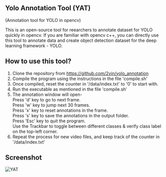 ## Yolo Annotation Tool (YAT)
(Annotation tool for YOLO in opencv)

This is an open-source tool for reearchers to annotate dataset for YOLO quickly in opencv. If you are familiar with opencv c++, you can directly use this tool to annotate data and create object detection dataset for the deep learning framework - YOLO. 

## How to use this tool?
1. Clone the repository from https://github.com/2vin/yolo_annotation
2. Compile the program using the instructions in the file 'compile.sh'
3. Once compiled, reset the counter in '/data/index.txt' to '0' to start with.
4. Run the executable as mentioned in the file 'compile.sh'
5. The annotation window will open-  
    Press 'd' key to go to next frame.  
    Press 'w' key to jump next 30 frames.  
    Press 'x' key to reset annotations in the frame.  
    Press 's' key to save the annotations in the output folder.  
    Press 'Esc' key to quit the program.  
    Use the Trackbar to toggle between different classes & verify class label on the top-left corner.  
6. Repeat the process for new video files, and keep track of the counter in '/data/index.txt'

## Screenshot
![YAT](https://user-images.githubusercontent.com/38634222/61153312-77382380-a508-11e9-9449-32e1995e8612.png)
